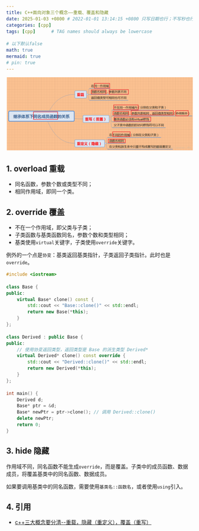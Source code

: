 ```yaml
---
title: C++面向对象三个概念——重载、覆盖和隐藏
date: 2025-01-03 +0800 # 2022-01-01 13:14:15 +0800 只写日期也行；不写秒也行；这样也行 2022-03-09T00:55:42+08:00
categories: [cpp]
tags: [cpp]      # TAG names should always be lowercase

# 以下默认false
math: true
mermaid: true
# pin: true
---
```


![C++面向对象三个概念——重载、覆盖和隐藏](/assets/images/cpp/20250103/01-cpp-overload-override-hide.png)

## 1. overload 重载

* 同名函数，参数个数或类型不同；
* 相同作用域，即同一个类。

## 2. override 覆盖

* 不在一个作用域，即父类与子类；
* 子类函数与基类函数同名，参数个数和类型相同；
* 基类使用`virtual`关键字，子类使用`override`关键字。

例外的一个点是`协变`：基类返回基类指针，子类返回子类指针。此时也是`override`。

```cpp
#include <iostream>
 
class Base {
public:
    virtual Base* clone() const {
        std::cout << "Base::clone()" << std::endl;
        return new Base(*this);
    }
};
 
class Derived : public Base {
public:
    // 使用协变返回类型，返回类型是 Base 的派生类型 Derived*
    virtual Derived* clone() const override {
        std::cout << "Derived::clone()" << std::endl;
        return new Derived(*this);
    }
};

int main() {
    Derived d;
    Base* ptr = &d;
    Base* newPtr = ptr->clone(); // 调用 Derived::clone()
    delete newPtr;
    return 0;
}
```

## 3. hide 隐藏

作用域不同，同名函数不能生成`override`，而是覆盖。子类中的成员函数、数据成员，将覆盖基类中的同名函数、数据成员。

如果要调用基类中的同名函数，需要使用`基类名::函数名`，或者使用`using`引入。

## 4. 引用

* [c++三大概念要分清--重载，隐藏（重定义），覆盖（重写）](https://www.cnblogs.com/linuxAndMcu/p/10292417.html)
